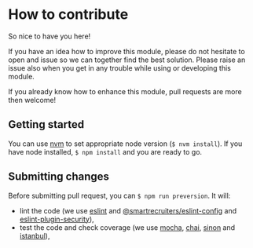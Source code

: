 # How to contribute

So nice to have you here! 

If you have an idea how to improve this module, please do not hesitate to open and issue so we can together find the
best solution. Please raise an issue also when you get in any trouble while using or developing this module.

If you already know how to enhance this module, pull requests are more then welcome!

## Getting started

You can use [nvm](https://github.com/creationix/nvm) to set appropriate node version (`$ nvm install`).
If you have node installed, `$ npm install` and you are ready to go.

## Submitting changes

Before submitting pull request, you can `$ npm run preversion`. It will:

 * lint the code (we use [eslint](https://eslint.org/) and [@smartrecruiters/eslint-config](https://www.npmjs.com/package/@smartrecruiters/eslint-config) and [eslint-plugin-security](https://github.com/nodesecurity/eslint-plugin-security)),
 * test the code and check coverage (we use [mocha](https://mochajs.org/), [chai](http://www.chaijs.com/api/bdd/), [sinon](http://sinonjs.org/) and [istanbul](https://istanbul.js.org/)),
